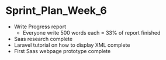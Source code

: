 # Sprint_Plan_Week_6

- Write Progress report
  - Everyone write 500 words each = 33% of report finished
- Saas research complete
- Laravel tutorial on how to display XML complete
- First Saas webpage prototype complete
